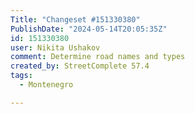 ```yaml
---
Title: "Changeset #151330380"
PublishDate: "2024-05-14T20:05:35Z"
id: 151330380
user: Nikita Ushakov
comment: Determine road names and types
created_by: StreetComplete 57.4
tags:
  - Montenegro

---
```

